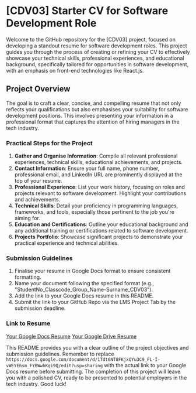 # [CDV03] Starter CV for Software Development Role

Welcome to the GitHub repository for the [CDV03] project, focused on developing a standout resume for software development roles. This project guides you through the process of creating or refining your CV to effectively showcase your technical skills, professional experiences, and educational background, specifically tailored for opportunities in software development, with an emphasis on front-end technologies like React.js.

## Project Overview

The goal is to craft a clear, concise, and compelling resume that not only reflects your qualifications but also emphasises your suitability for software development positions. This involves presenting your information in a professional format that captures the attention of hiring managers in the tech industry.

### Practical Steps for the Project

1. **Gather and Organise Information**: Compile all relevant professional experiences, technical skills, educational achievements, and projects.
2. **Contact Information**: Ensure your full name, phone number, professional email, and LinkedIn URL are prominently displayed at the top of your resume.
3. **Professional Experience**: List your work history, focusing on roles and projects relevant to software development. Highlight your contributions and achievements.
4. **Technical Skills**: Detail your proficiency in programming languages, frameworks, and tools, especially those pertinent to the job you're aiming for.
5. **Education and Certifications**: Outline your educational background and any additional training or certifications related to software development.
6. **Projects Portfolio**: Showcase significant projects to demonstrate your practical experience and technical abilities.

### Submission Guidelines
1. Finalise your resume in Google Docs format to ensure consistent formatting.
2. Name your document following the specified format (e.g., "StudentNo_Classcode_Group_Name-Surname_CDV03").
3. Add the link to your Google Docs resume in this README.
4. Submit the link to your GitHub Repo via the LMS Project Tab by the submission deadline.

### Link to Resume
[Your Google Docs Resume](https://docs.google.com/document/d/1Tdt6NT8FKjxQYu3C9_FL-I-vWEYE6sm_FYBWwhKqi9Q/edit?usp=sharing)
[Your Google Drive Resume](https://docs.google.com/document/d/1Tdt6NT8FKjxQYu3C9_FL-I-vWEYE6sm_FYBWwhKqi9Q/edit?usp=sharing)

This README provides you with a clear outline of the project objectives and submission guidelines. Remember to replace `https://docs.google.com/document/d/1Tdt6NT8FKjxQYu3C9_FL-I-vWEYE6sm_FYBWwhKqi9Q/edit?usp=sharing` with the actual link to your Google Docs resume before submitting. The completion of this project will leave you with a polished CV, ready to be presented to potential employers in the tech industry. Good luck!
